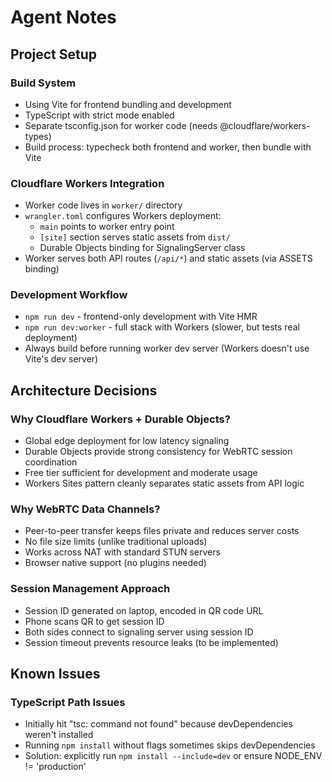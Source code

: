 # Agent Notes

## Project Setup

### Build System
- Using Vite for frontend bundling and development
- TypeScript with strict mode enabled
- Separate tsconfig.json for worker code (needs @cloudflare/workers-types)
- Build process: typecheck both frontend and worker, then bundle with Vite

### Cloudflare Workers Integration
- Worker code lives in `worker/` directory
- `wrangler.toml` configures Workers deployment:
  - `main` points to worker entry point
  - `[site]` section serves static assets from `dist/`
  - Durable Objects binding for SignalingServer class
- Worker serves both API routes (`/api/*`) and static assets (via ASSETS binding)

### Development Workflow
- `npm run dev` - frontend-only development with Vite HMR
- `npm run dev:worker` - full stack with Workers (slower, but tests real deployment)
- Always build before running worker dev server (Workers doesn't use Vite's dev server)

## Architecture Decisions

### Why Cloudflare Workers + Durable Objects?
- Global edge deployment for low latency signaling
- Durable Objects provide strong consistency for WebRTC session coordination
- Free tier sufficient for development and moderate usage
- Workers Sites pattern cleanly separates static assets from API logic

### Why WebRTC Data Channels?
- Peer-to-peer transfer keeps files private and reduces server costs
- No file size limits (unlike traditional uploads)
- Works across NAT with standard STUN servers
- Browser native support (no plugins needed)

### Session Management Approach
- Session ID generated on laptop, encoded in QR code URL
- Phone scans QR to get session ID
- Both sides connect to signaling server using session ID
- Session timeout prevents resource leaks (to be implemented)

## Known Issues

### TypeScript Path Issues
- Initially hit "tsc: command not found" because devDependencies weren't installed
- Running `npm install` without flags sometimes skips devDependencies
- Solution: explicitly run `npm install --include=dev` or ensure NODE_ENV != 'production'
